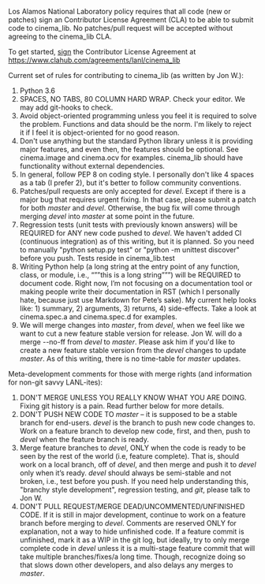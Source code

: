 Los Alamos National Laboratory policy requires that all code (new or patches) 
sign an Contributor License Agreement (CLA) to be able to submit code to 
cinema_lib.  No patches/pull request will be accepted without agreeing to the
cinema_lib CLA.

To get started, [sign](https://www.clahub.com/agreements/lanl/cinema_lib) the 
Contributor License Agreement at 
https://www.clahub.com/agreements/lanl/cinema_lib

Current set of rules for contributing to cinema_lib (as written by Jon W.):
1. Python 3.6 
2. SPACES, NO TABS, 80 COLUMN HARD WRAP. Check your editor. We may add 
   git-hooks to check.
3. Avoid object-oriented programming unless you feel it is required to solve
   the problem. Functions and data should be the norm. I'm likely to reject
   it if I feel it is object-oriented for no good reason.
4. Don't use anything but the standard Python library unless it is providing
   major features, and even then, the features should be optional. See
   cinema.image and cinema.ocv for examples. cinema_lib should have 
   functionality without external dependencies.
5. In general, follow PEP 8 on coding style. I personally don't like 4 spaces
   as a tab (I prefer 2), but it's better to follow community conventions.
6. Patches/pull requests are only accepted for *devel*. Except if there is a 
   major bug that requires urgent fixing. In that case, please submit a patch
   for both *master* and *devel*. Otherwise, the bug fix will come through
   merging *devel* into *master* at some point in the future.
7. Regression tests (unit tests with previously known answers) will be REQUIRED
   for ANY new code pushed to *devel*. We haven't added CI (continuous 
   integration) as of this writing, but it is planned. So you need to manually
   "python setup.py test" or "python -m unittest discover" before you push. 
   Tests reside in cinema_lib.test
8. Writing Python help (a long string at the entry point of any function,
   class, or module, i.e., “””this is a long string”””) will be REQUIRED to
   document code. Right now, I’m not focusing on a documentation tool or making
   people write their documentation in RST (which I personally hate, because
   just use Markdown for Pete’s sake). My current help looks like: 1) summary, 
   2) arguments, 3) returns, 4) side-effects. Take a look at cinema.spec.a 
   and cinema.spec.d for examples.
9. We will merge changes into *master*, from *devel*, when we feel like we 
   want to cut a new feature stable version for release. Jon W. will do a 
   merge --no-ff from *devel* to *master*. Please ask him if you'd like to 
   create a new feature stable version from the *devel* changes to update 
   *master*. As of this writing, there is no time-table for *master* updates.

Meta-development comments for those with merge rights (and information
for non-git savvy LANL-ites):
1. DON'T MERGE UNLESS YOU REALLY KNOW WHAT YOU ARE DOING. Fixing git history
   is a pain. Read further below for more details.
2. DON'T PUSH NEW CODE TO *master* – it is supposed to be a stable branch for 
   end-users. *devel* is the branch to push new code changes to. Work on
   a feature branch to develop new code, first, and then, push to *devel* when 
   the feature branch is ready. 
3. Merge feature branches to *devel*, ONLY when the code is ready to be seen by 
   the rest of the world (i.e, feature complete). That is, should work on a 
   local branch, off of *devel*, and then merge and push it to *devel* only 
   when it’s ready. *devel* should always be semi-stable and not broken, 
   i.e., test before you push. If you need help understanding this, "branchy 
   style development", regression testing, and *git*, please talk to Jon W. 
4. DON'T PULL REQUEST/MERGE DEAD/UNCOMMENTED/UNFINISHED CODE. If it is 
   still in major development, continue to work on a feature branch before 
   merging to *devel*. Comments are reserved ONLY for explanation, not a way to 
   hide unfinished code. If a feature commit is unfinished, mark it as a WIP in 
   the git log, but ideally, try to only merge complete code in *devel* unless 
   it is a multi-stage feature commit that will take multiple branches/fixes/a 
   long time. Though, recognize doing so that slows down other developers, and
   also delays any merges to *master*.

